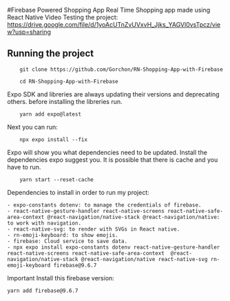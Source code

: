 #Firebase Powered Shopping App 
Real Time Shopping app made using React Native
Video Testing the project: https://drive.google.com/file/d/1yoAcUTnZvUVxvH_Jjks_YAGVl0vsTpcz/view?usp=sharing

## Running the project

```
    git clone https://github.com/Gorchon/RN-Shopping-App-with-Firebase
```

```
    cd RN-Shopping-App-with-Firebase
```

Expo SDK and libreries are always updating their versions and deprecating others. before installing the libreries run.

```
    yarn add expo@latest
```

Next you can run:

```
    npx expo install --fix
```

Expo will show you what dependencies need to be updated. Install the dependencies expo suggest you. It is possible that there is cache and you have to run.

```
    yarn start --reset-cache

```

Dependencies to install in order to run my project:

```
- expo-constants dotenv: to manage the credentials of firebase.
- react-native-gesture-handler react-native-screens react-native-safe-area-context @react-navigation/native-stack @react-navigation/native: to work with navigation.
- react-native-svg: to render with SVGs in React native.
- rn-emoji-keyboard: to show emojis.
- firebase: Cloud service to save data.
- npx expo install expo-constants dotenv react-native-gesture-handler react-native-screens react-native-safe-area-context  @react-navigation/native-stack @react-navigation/native react-native-svg rn-emoji-keyboard firebase@9.6.7

```
Important Install this firebase version: 

```
yarn add firebase@9.6.7

```

